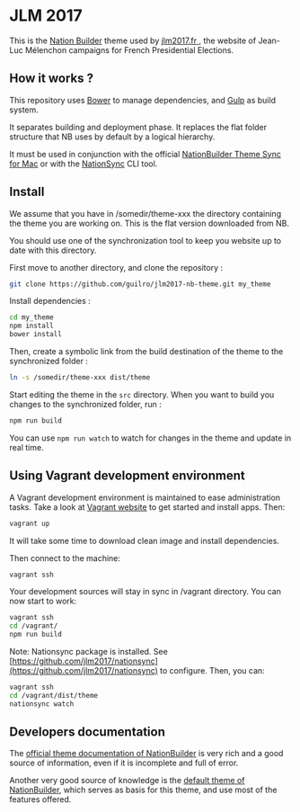 # JLM 2017

This is the [Nation Builder](http://nationbuilder.com) theme used by [jlm2017.fr ](http://www.jlm2017.fr), the website of Jean-Luc Mélenchon campaigns for French Presidential Elections.

## How it works ?

This repository uses [Bower](http://bower.io/) to manage dependencies, and [Gulp](http://gulpjs.com/) as build system.

It separates building and deployment phase. It replaces the flat folder structure that NB uses by default by a logical hierarchy.

It must be used in conjunction with the official [NationBuilder Theme Sync for Mac](http://nationbuilder.com/theme_sync) or with the [NationSync](https://github.com/dirk/nationsync) CLI tool.

## Install

We assume that you have in /somedir/theme-xxx the directory containing the theme you are working on. This is the flat version downloaded from NB.

You should use one of the synchronization tool to keep you website up to date with this directory.

First move to another directory, and clone the repository :

```bash
git clone https://github.com/guilro/jlm2017-nb-theme.git my_theme
```

Install dependencies :

```bash
cd my_theme
npm install
bower install
```

Then, create a symbolic link from the build destination of the theme to the synchronized folder :

```bash
ln -s /somedir/theme-xxx dist/theme
```

Start editing the theme in the `src` directory. When you want to build you changes to the synchronized folder, run :

```bash
npm run build
```

You can use `npm run watch` to watch for changes in the theme and update in real time.

## Using Vagrant development environment
A Vagrant development environment is maintained to ease administration tasks.
Take a look at [Vagrant website](https://www.vagrantup.com/) to get started and install apps. Then:

```bash
vagrant up
```
It will take some time to download clean image and install dependencies.

Then connect to the machine:
```bash
vagrant ssh
```

Your development sources will stay in sync in /vagrant directory. You can now start to work:
```bash
vagrant ssh
cd /vagrant/
npm run build
```

Note: Nationsync package is installed. See [https://github.com/jlm2017/nationsync](https://github.com/jlm2017/nationsync)
to configure. Then, you can:
```bash
vagrant ssh
cd /vagrant/dist/theme
nationsync watch
```


## Developers documentation

The [official theme documentation of NationBuilder](http://nationbuilder.com/liquid) is very rich and a good source of information, even if it is incomplete and full of error.

Another very good source of knowledge is the [default theme of NationBuilder](https://github.com/guilro/jlm2017-nb-theme/tree/36971a3125b4a73a139a38e76653615951fa39e4), which serves as basis for this theme, and use most of the features offered.
